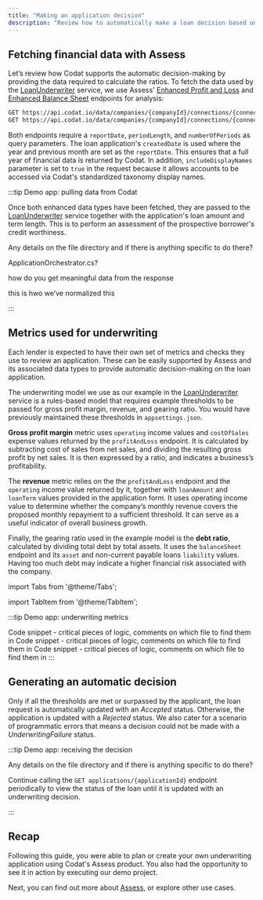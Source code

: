 ```yaml
---
title: "Making an application decision"
description: "Review how to automatically make a loan decision based on underwriting metrics"
---
```


## Fetching financial data with Assess

Let’s review how Codat supports the automatic decision-making by providing the data required to calculate the ratios. To fetch the data used by the [LoanUnderwriter](https://dev.azure.com/codat/Codat%20Spikes/_git/DemosUnderwriting?path=/Codat.Demos.Underwriting.Api/Services/LoanUnderwriter.cs&version=GBmain) service, we use Assess' [Enhanced Profit and Loss](https://docs.codat.io/assess-api#/operations/get-data-companies-companyId-connections-connectionId-assess-enhancedProfitAndLoss) and [Enhanced Balance Sheet](https://docs.codat.io/assess-api#/operations/get-data-companies-companyId-connections-connectionId-assess-enhancedBalanceSheet) endpoints for analysis:

```html
GET https://api.codat.io/data/companies/{companyId}/connections/{connectionId}/assess/enhancedProfitAndLoss
GET https://api.codat.io/data/companies/{companyId}/connections/{connectionId}/assess/enhancedBalanceSheet
```

Both endpoints require a `reportDate`, `periodLength`, and `numberOfPeriods` as query parameters. The loan application's `createdDate` is used where the year and previous month are set as the `reportDate`. This ensures that a full year of financial data is returned by Codat. In addition, `includeDisplayNames` parameter is set to `true` in the request because it allows accounts to be accessed via Codat's standardized taxonomy display names.

:::tip Demo app: pulling data from Codat

Once both enhanced data types have been fetched, they are passed to the [LoanUnderwriter](https://dev.azure.com/codat/Codat%20Spikes/_git/DemosUnderwriting?path=/Codat.Demos.Underwriting.Api/Services/LoanUnderwriter.cs&version=GBmain) service together with the application's loan amount and term length. This is to perform an assessment of the prospective borrower's credit worthiness.

Any details on the file directory and if there is anything specific to do there? 

ApplicationOrchestrator.cs?

how do you get meaningful data from the response

this is hwo we’ve normalized this

:::

## Metrics used for underwriting

Each lender is expected to have their own set of metrics and checks they use to review an application. These can be easily supported by Assess and its associated data types to provide automatic decision-making on the loan application. 

The underwriting model we use as our example in the [LoanUnderwriter](https://dev.azure.com/codat/Codat%20Spikes/_git/DemosUnderwriting?path=/Codat.Demos.Underwriting.Api/Services/LoanUnderwriter.cs&version=GBmain) service is a rules-based model that requires example thresholds to be passed for gross profit margin, revenue, and gearing ratio. You would have previously maintained these thresholds in `appsettings.json`.

**Gross profit margin** metric uses `operating` income values and `costOfSales` expense values returned by the `profitAndLoss` endpoint. It is calculated by subtracting cost of sales from net sales, and dividing the resulting gross profit by net sales. It is then expressed by a ratio, and indicates a business’s profitability. 

The **revenue** metric relies on the the `profitAndLoss` endpoint and the `operating` income value returned by it, together with `loanAmount` and `loanTerm` values provided in the application form. It uses operating income value to determine whether the company’s monthly revenue covers the proposed monthly repayment to a sufficient threshold. It can serve as a useful indicator of overall business growth.

Finally, the gearing ratio used in the example model is the **debt ratio**, calculated by dividing total debt by total assets. It uses the `balanceSheet` endpoint and its `asset` and non-current payable loans `liability` values. Having too much debt may indicate a higher financial risk associated with the company. 

import Tabs from '@theme/Tabs';

import TabItem from '@theme/TabItem';

:::tip Demo app: underwriting metrics

<Tabs>
  <TabItem value="Gross profit margin" label="Gross profit margin">Code snippet - critical pieces of logic, comments on which file to find them in </TabItem>
  <TabItem value="Revenue" label="Revenue">Code snippet - critical pieces of logic, comments on which file to find them in </TabItem>
  <TabItem value="Debt ratio" label="Debt ratio">Code snippet - critical pieces of logic, comments on which file to find them in </TabItem>
</Tabs>
:::

## Generating an automatic decision

Only if all the thresholds are met or surpassed by the applicant, the loan request is automatically updated with an _Accepted_ status. Otherwise, the application is updated with a _Rejected_ status. We also cater for a scenario of programmatic errors that means a decision could not be made with a _UnderwritingFailure_ status.

:::tip Demo app: receiving the decision

Any details on the file directory and if there is anything specific to do there?

Continue calling the `GET applications/{applicationId}` endpoint periodically to view the status of the loan until it is updated with an underwriting decision.

:::

## Recap

Following this guide, you were able to plan or create your own underwriting application using Codat's Assess product. You also had the opportunity to see it in action by executing our demo project. 

Next, you can find out more about [Assess](/assess/overview), or explore other use cases.